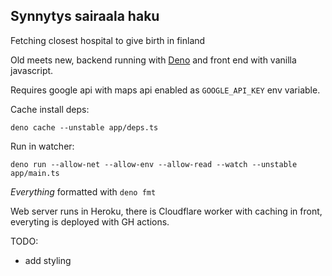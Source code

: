 ## Synnytys sairaala haku

Fetching closest hospital to give birth in finland

Old meets new, backend running with
[Deno](https://deno.land/manual/getting_started/installation) and front end with
vanilla javascript.

Requires google api with maps api enabled as `GOOGLE_API_KEY` env variable.

Cache install deps:

```
deno cache --unstable app/deps.ts
```

Run in watcher:

```
deno run --allow-net --allow-env --allow-read --watch --unstable app/main.ts
```

_Everything_ formatted with `deno fmt`

Web server runs in Heroku, there is Cloudflare worker with caching in front,
everyting is deployed with GH actions.

TODO:

- add styling
